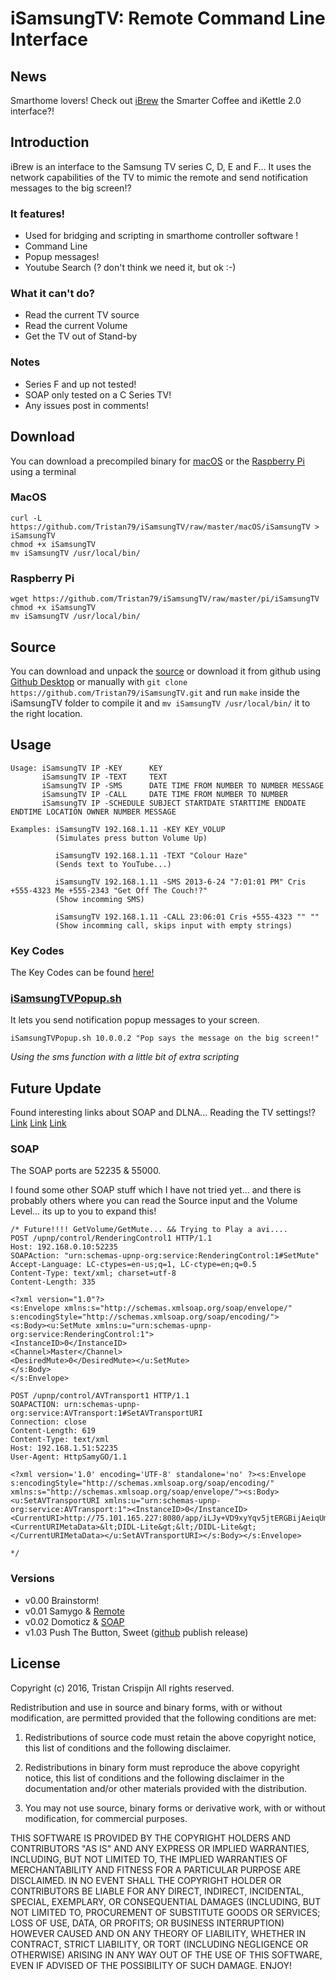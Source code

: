 # iSamsungTV: Remote Command Line Interface

## News

Smarthome lovers! Check out [iBrew](https://github.com/Tristan79/iBrew/) the Smarter Coffee and iKettle 2.0 interface?!

## Introduction
iBrew is an interface to the Samsung TV series C, D, E and F...
It uses the network capabilities of the TV to mimic the remote and send notification messages to the big screen!?
 
### It features!
 * Used for bridging and scripting in smarthome controller software ! 
 * Command Line 
 * Popup messages! 
 * Youtube Search (? don't think we need it, but ok :-)

### What it can't do?
 * Read the current TV source
 * Read the current Volume
 * Get the TV out of Stand-by
 
### Notes
 * Series F and up not tested!
 * SOAP only tested on a C Series TV!
 * Any issues post in comments!

## Download

You can download a precompiled binary for [macOS](https://github.com/Tristan79/iSamsungTV/raw/master/macOS/iSamsungTV) or the [Raspberry Pi](https://github.com/Tristan79/iSamsungTV/raw/master/pi/iSamsungTV) using a terminal

### MacOS

```
curl -L https://github.com/Tristan79/iSamsungTV/raw/master/macOS/iSamsungTV > iSamsungTV
chmod +x iSamsungTV
mv iSamsungTV /usr/local/bin/
```

### Raspberry Pi

```
wget https://github.com/Tristan79/iSamsungTV/raw/master/pi/iSamsungTV
chmod +x iSamsungTV
mv iSamsungTV /usr/local/bin/
```

## Source

You can download and unpack the [source](https://github.com/Tristan79/iSamsungTV/archive/master.zip) or download it from github using [Github Desktop](https://desktop.github.com) or manually with ```git clone https://github.com/Tristan79/iSamsungTV.git``` and run ```make``` inside the iSamsungTV folder to compile it and 
```mv iSamsungTV /usr/local/bin/``` it to the right location.

## Usage 

```
Usage: iSamsungTV IP -KEY      KEY
       iSamsungTV IP -TEXT     TEXT
       iSamsungTV IP -SMS      DATE TIME FROM NUMBER TO NUMBER MESSAGE
       iSamsungTV IP -CALL     DATE TIME FROM NUMBER TO NUMBER
       iSamsungTV IP -SCHEDULE SUBJECT STARTDATE STARTTIME ENDDATE ENDTIME LOCATION OWNER NUMBER MESSAGE
```

```
Examples: iSamsungTV 192.168.1.11 -KEY KEY_VOLUP
          (Simulates press button Volume Up)

          iSamsungTV 192.168.1.11 -TEXT "Colour Haze"
          (Sends text to YouTube...)

          iSamsungTV 192.168.1.11 -SMS 2013-6-24 "7:01:01 PM" Cris +555-4323 Me +555-2343 "Get Off The Couch!?"
          (Show incomming SMS)

          iSamsungTV 192.168.1.11 -CALL 23:06:01 Cris +555-4323 "" ""
          (Show incomming call, skips input with empty strings)
```

### Key Codes

The Key Codes can be found [here!](https://raw.githubusercontent.com/Tristan79/iSamsungTV/master/KeyCodes.txt)
 
### [iSamsungTVPopup.sh](https://github.com/Tristan79/iSamsungTV/raw/master/iSamsungTVPopup.sh)

It lets you send notification popup messages to your screen. 
 
```
iSamsungTVPopup.sh 10.0.0.2 "Pop says the message on the big screen!" 
```

_Using the sms function with a little bit of extra scripting_


## Future Update

Found interesting links about SOAP and DLNA... Reading the TV settings!? [Link](http://sc0ty.pl/tag/rendering-control/) [Link](https://wiki.samygo.tv/index.php5/Media_Play_and_DLNA) [Link](http://upnp.org/specs/av/UPnP-av-RenderingControl-v1-Service.pdf)


### SOAP

The SOAP ports are 52235 & 55000.

I found some other SOAP stuff which I have not tried yet... and there is probably others where you can read the Source input and the Volume Level... its up to you to expand this!

```
/* Future!!!! GetVolume/GetMute... && Trying to Play a avi.... 
POST /upnp/control/RenderingControl1 HTTP/1.1
Host: 192.168.0.10:52235
SOAPAction: "urn:schemas-upnp-org:service:RenderingControl:1#SetMute"
Accept-Language: LC-ctypes=en-us;q=1, LC-ctype=en;q=0.5
Content-Type: text/xml; charset=utf-8
Content-Length: 335
 
<?xml version="1.0"?>
<s:Envelope xmlns:s="http://schemas.xmlsoap.org/soap/envelope/" s:encodingStyle="http://schemas.xmlsoap.org/soap/encoding/">
<s:Body><u:SetMute xmlns:u="urn:schemas-upnp-org:service:RenderingControl:1">
<InstanceID>0</InstanceID>
<Channel>Master</Channel>
<DesiredMute>0</DesiredMute></u:SetMute>
</s:Body>
</s:Envelope>
 
POST /upnp/control/AVTransport1 HTTP/1.1
SOAPACTION: urn:schemas-upnp-org:service:AVTransport:1#SetAVTransportURI
Connection: close
Content-Length: 619
Content-Type: text/xml
Host: 192.168.1.51:52235
User-Agent: HttpSamyGO/1.1
 
<?xml version='1.0' encoding='UTF-8' standalone='no' ?><s:Envelope s:encodingStyle="http://schemas.xmlsoap.org/soap/encoding/" xmlns:s="http://schemas.xmlsoap.org/soap/envelope/"><s:Body><u:SetAVTransportURI xmlns:u="urn:schemas-upnp-org:service:AVTransport:1"><InstanceID>0</InstanceID><CurrentURI>http://75.101.165.227:8080/app/iLJy+VD9xyYqv5jtERGBijAeiqUmYWqCFzy4Li6gM0uMzI8pYoRWTxqp+UxEy14ibHGOrLpqJTkjI+WE6Q6lbQ6e2+1X96ToH8lGCv0f4f88M0jxU6S6z4SwC8KOCoMhscRxjOiy4CJVzNNeCGQxpw==.mp4</CurrentURI><CurrentURIMetaData>&lt;DIDL-Lite&gt;&lt;/DIDL-Lite&gt;</CurrentURIMetaData></u:SetAVTransportURI></s:Body></s:Envelope>
 
*/
```

### Versions
* v0.00 Brainstorm!
* v0.01 Samygo & [Remote](https://forum.samygo.tv/viewtopic.php?t=5794)
* v0.02 Domoticz & [SOAP](https://www.domoticz.com/wiki/Samsung_TV)
* v1.03 Push The Button, Sweet ([github](https://github.com/Tristan79/iSamsungTV) publish release)

## License

Copyright (c) 2016, Tristan Crispijn
All rights reserved.

Redistribution and use in source and binary forms, with or without modification, are permitted provided that the following conditions are met:

1. Redistributions of source code must retain the above copyright notice, this list of conditions and the following disclaimer.

2. Redistributions in binary form must reproduce the above copyright notice, this list of conditions and the following disclaimer in the documentation and/or other materials provided with the distribution.

3. You may not use source, binary forms or derivative work, with or without modification, for commercial purposes. 

THIS SOFTWARE IS PROVIDED BY THE COPYRIGHT HOLDERS AND CONTRIBUTORS "AS IS" AND ANY EXPRESS OR IMPLIED WARRANTIES, INCLUDING, BUT NOT LIMITED TO, THE IMPLIED WARRANTIES OF MERCHANTABILITY AND FITNESS FOR A PARTICULAR PURPOSE ARE DISCLAIMED. IN NO EVENT SHALL THE COPYRIGHT HOLDER OR CONTRIBUTORS BE LIABLE FOR ANY DIRECT, INDIRECT, INCIDENTAL, SPECIAL, EXEMPLARY, OR CONSEQUENTIAL DAMAGES (INCLUDING, BUT NOT LIMITED TO, PROCUREMENT OF SUBSTITUTE GOODS OR SERVICES; LOSS OF USE, DATA, OR PROFITS; OR BUSINESS INTERRUPTION) HOWEVER CAUSED AND ON ANY THEORY OF LIABILITY, WHETHER IN CONTRACT, STRICT LIABILITY, OR TORT (INCLUDING NEGLIGENCE OR OTHERWISE) ARISING IN ANY WAY OUT OF THE USE OF THIS SOFTWARE, EVEN IF ADVISED OF THE POSSIBILITY OF SUCH DAMAGE. ENJOY!
